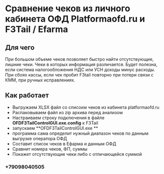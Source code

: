 ﻿# Сравнение чеков из личного кабинета ОФД Platformaofd.ru и F3Tail / Efarma

## Для чего

При большом объеме чеков позволяет быстро найти отсутствующие, лишние чеки. Чеки в которых информация различается.
Будет полезна, если система налогообложения НДС или УСН доходы минус расходы.
При сбоях кассы, если чек пробит F3tail повторно при потери связи с КММ, при ручных исправлениях.

## Как работает

* Выгружаем XLSX файл со списокм чеков из кабинета platformaofd.ru
* Распаковываем файл из zip архива перед анализом
* Настраиваем строку подключения в файле **OFDF3TailControlGUI.exe.config** к F3Tail
* запускаем **OFDF3TailControlGUI.exe **
* программа сама определит нужный диапазон чеков по данным выгрузке оператора ОФД
* Составит список чеков в Ефарма и данным ОФД
* Сравнит номера чеков, ФП, суммы
* Покажет отсутствующие чеки либо с отличающейся суммой 


### +79098040505
